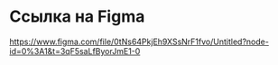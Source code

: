 # Ссылка на Figma
https://www.figma.com/file/0tNs64PkjEh9XSsNrF1fvo/Untitled?node-id=0%3A1&t=3qF5saLfByorJmE1-0